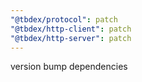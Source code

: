 ```yaml
---
"@tbdex/protocol": patch
"@tbdex/http-client": patch
"@tbdex/http-server": patch
---
```


version bump dependencies
